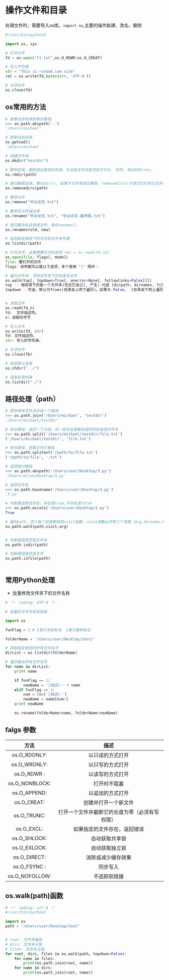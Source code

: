# 操作文件和目录

处理文件时，需要导入os库，`import os`,主要的操作新建、改名、删除

```python
#!/usr/bin/python3

import os, sys

# 打开文件
fd = os.open("f1.txt",os.O_RDWR|os.O_CREAT)

# 写入字符串
str = "This is runoob.com site"
ret = os.write(fd,bytes(str, 'UTF-8'))

# 关闭文件
os.close(fd)
```

## os常用的方法

```python
# 查看当前目录的绝对路径:
>>> os.path.abspath('.')
'/Users/michael'

# 获取当前目录
os.getcwd()
'/Users/michael'

# 创建文件夹
os.mkdir("testdir")

# 删除目录，删除指定路径的目录。仅当前文件夹是空的才可以, 否则, 抛出OSError。
os.rmdir(path)

# 递归删除目录。像rmdir(), 如果子文件夹成功删除, removedirs()才尝试它们的父文件夹,直到抛出一个error(它基本上被忽略,因为它一般意味着你文件夹不为空)。
os.removedirs(path)

# 删除文件
os.remove("毕业论文.txt")

# 重命名文件或目录
os.rename("毕业论文.txt", "毕业论文-最终版.txt")

# 递归重命名目录或文件。类似rename()。
os.renames(old, new)

# 返回指定路径下的文件和文件夹列表
os.listdir(path)

# 打开文件，设置需要打开的选项 ret = os.read(fd,12)
os.open(file, flags[, mode])
file: 要打开的文件
flags：该参数可以是以下选项，多个使用 "|" 隔开：

# 遍历文件夹，寻找文件夹下的目录及文件
os.walk(top[, topdown=True[, onerror=None[, followlinks=False]]])
top -- 根目录下的每一个文件夹(包含它自己), 产生3-元组 (dirpath, dirnames, filenames)【文件夹路径, 文件夹名字, 文件名】。
topdown --可选，默认为Truev(目录自上而下遍历)。如果为 False,  (目录自下而上遍历)。


# 读取文件
os.read(fd,n)
fd:  文件描述符。
n: 读取的字节

# 写入文件
os.write(fd, str)
fd: 文件描述符。
str: 写入的字符串。

# 关闭文件
os.close(fb)

# 改变默认目录
os.chdir("../")

# 获取目录列表
os.listdir("./")
```

## 路径处理（path）

```python
# 把目录和文件合并成一个路径
>>> os.path.join('/Users/michael', 'testdir')
'/Users/michael/testdir'

# 拆分路径，返回一个元组，后一部分总是最后级别的目录或文件名
>>> os.path.split('/Users/michael/testdir/file.txt')
('/Users/michael/testdir', 'file.txt')

# 拆分路径，获取文件扩展名
>>> os.path.splitext('/path/to/file.txt')
('/path/to/file', '.txt')

# 返回绝对路径
>>> os.path.abspath('/Users/user/Desktop/3.py')
'/Users/mlive/Desktop/3.py'

# 返回文件名
>>> os.path.basename('/Users/user/Desktop/3.py')
'3.py'

# 判断路径是否存在，存在是true,不存在是false
>>> os.path.exists('/Users/user/Desktop/3.py')
True

# 遍历path，进入每个目录都调用visit函数，visit函数必须有三个参数（arg,dirname,names）,dirname表示当前目录的目录名，names表示当前目录下的所有文件名，args是walk的第三个参数
os.path.walk(path,visit,arg)


# 判断路径是否是文件夹
os.path.isdir(path)

# 判断路径是否是文件
os.path.isfile(path)



```

## 常用Python处理

* 批量修改文件夹下的文件名称

```python
# -*- coding: UTF-8 -*-

# 批量在文件名前加前缀

import os

funFlag = 1 # 1表示添加标志  2表示删除标志

folderName = '/Users/user/Desktop/test/'

# 获取指定路径的所有文件名字
dirList = os.listdir(folderName)

# 遍历输出所有文件名字
for name in dirList:
    print name

    if funFlag == 1:
        newName = '[测试]-' + name
    elif funFlag == 2:
        num = len('[测试]-')
        newName = name[num:]
    print newName

    os.rename(folderName+name, folderName+newName)
```

## falgs 参数
| 方法|	描述 | 
| :---: | :---: | 
| os.O_RDONLY: | 以只读的方式打开| 
| os.O_WRONLY: | 以只写的方式打开| 
| os.O_RDWR : | 以读写的方式打开| 
| os.O_NONBLOCK: | 打开时不阻塞| 
| os.O_APPEND: | 以追加的方式打开| 
| os.O_CREAT: | 创建并打开一个新文件| 
| os.O_TRUNC: | 打开一个文件并截断它的长度为零（必须有写权限）| 
| os.O_EXCL: | 如果指定的文件存在，返回错误| 
| os.O_SHLOCK: | 自动获取共享锁| 
| os.O_EXLOCK: | 自动获取独立锁| 
| os.O_DIRECT: | 消除或减少缓存效果| 
| os.O_FSYNC : | 同步写入| 
| os.O_NOFOLLOW: | 不追踪软链接| 


## os.walk(path)函数
```python
# -*- coding: utf-8 -*
#!/usr/bin/python3

import os
path = "/Users/user/Desktop/test"


# root: 文件夹路径
# dirs: 文件夹元组
# files: 文件名元组
for root, dirs, files in os.walk(path, topdown=False):
    for name in files:
        print(os.path.join(root, name))
    for name in dirs:
        print(os.path.join(root, name))
```